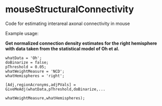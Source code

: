 # mouseStructuralConnectivity
Code for estimating interareal axonal connectivity in mouse

Example usage:

**Get normalized connection density estimates for the right hemisphere with data taken from the statistical model of Oh et al.**

```
whatData = 'Oh';
doBinarize = false;
pThreshold = 0.05;
whatWeightMeasure = 'NCD';
whatHemispheres = 'right';

[Adj,regionAcronyms,adjPVals] = GiveMeAdj(whatData,pThreshold,doBinarize,...
                                    whatWeightMeasure,whatHemispheres);
```
